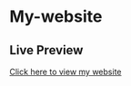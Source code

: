 # My-website




## Live Preview  
[Click here to view my website](https://roaa6700.github.io/My-website/)
